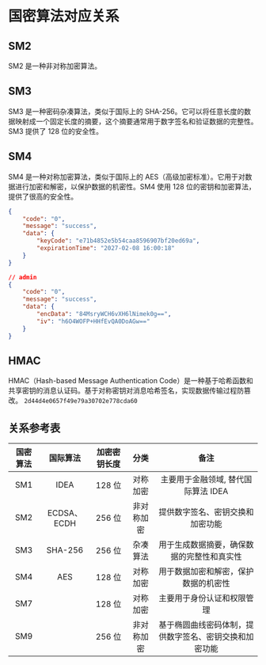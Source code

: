 # 国密算法对应关系
## SM2
SM2 是一种非对称加密算法。

## SM3
SM3 是一种密码杂凑算法，类似于国际上的 SHA-256。它可以将任意长度的数据映射成一个固定长度的摘要，这个摘要通常用于数字签名和验证数据的完整性。SM3 提供了 128 位的安全性。

## SM4
SM4 是一种对称加密算法，类似于国际上的 AES（高级加密标准）。它用于对数据进行加密和解密，以保护数据的机密性。SM4 使用 128 位的密钥和加密算法，提供了很高的安全性。
```json
{
    "code": "0",
    "message": "success",
    "data": {
        "keyCode": "e71b4852e5b54caa8596907bf20ed69a",
        "expirationTime": "2027-02-08 16:00:18"
    }
}

// admin
{
    "code": "0",
    "message": "success",
    "data": {
        "encData": "84MsryWCH6vXH6lNimek0g==",
        "iv": "h6O4WOFP+HHfEvQA0DoAGw=="
    }
}
```

## HMAC
HMAC（Hash-based Message Authentication Code）是一种基于哈希函数和共享密钥的消息认证码。基于对称密钥对消息哈希签名，实现数据传输过程防篡改。
`2d44d4e0657f49e79a30702e778cda60`


## 关系参考表
| 国密算法 | 国际算法 | 加密密钥长度 | 分类 | 备注 |
|:-:|:-:|:-:|:-:|:-:|
|SM1|IDEA|128 位 | 对称加密 | 主要用于金融领域, 替代国际算法 IDEA|
|SM2|ECDSA、ECDH|256 位 | 非对称加密 | 提供数字签名、密钥交换和加密功能 |
|SM3|SHA-256|256 位 | 杂凑算法 | 用于生成数据摘要，确保数据的完整性和真实性 |
|SM4|AES|128 位 | 对称加密 | 用于数据加密和解密，保护数据的机密性 |
|SM7||128 位 | 对称加密 | 主要用于身份认证和权限管理 |
|SM9||256 位 | 非对称加密 | 基于椭圆曲线密码体制，提供数字签名、密钥交换和加密功能 |


